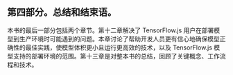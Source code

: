## 第四部分。总结和结束语。

本书的最后一部分包括两个章节。第十二章解决了 TensorFlow.js 用户在部署模型到生产环境时可能遇到的问题。本章讨论了帮助开发人员更有信心地确保模型正确性的最佳实践，使模型体积更小且运行更高效的技术，以及 TensorFlow.js 模型支持的部署环境的范围。第十三章是对整本书的总结，回顾了关键概念、工作流程和技术。
